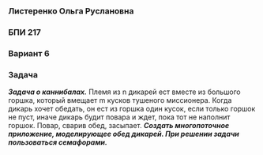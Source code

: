 ### Листеренко Ольга Руслановна ###
### БПИ 217 ###
  
### Вариант 6 ###
### Задача ###
***Задача о каннибалах.*** Племя из n дикарей ест вместе из большого горшка,
который вмещает m кусков тушеного миссионера. Когда дикарь хочет обедать, он ест из горшка один кусок, если только горшок не пуст, иначе дикарь
будит повара и ждет, пока тот не наполнит горшок. Повар, сварив обед, засыпает. ***Создать многопоточное приложение, моделирующее обед дикарей.
При решении задачи пользоваться семафорами.***

